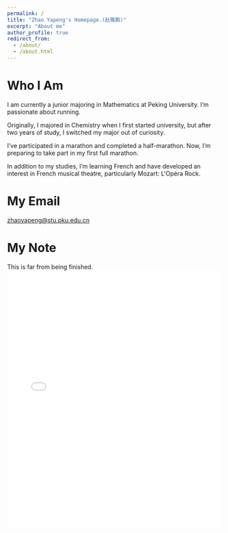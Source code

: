 ```yaml
---
permalink: /
title: "Zhao Yapeng's Homepage.(赵雅鹏)"
excerpt: "About me"
author_profile: true
redirect_from: 
  - /about/
  - /about.html
---
```




Who I Am
======
I am currently a junior majoring in Mathematics at Peking University. I’m passionate about running.

Originally, I majored in Chemistry when I first started university, but after two years of study, I switched my major out of curiosity.

I’ve participated in a marathon and completed a half-marathon. Now, I’m preparing to take part in my first full marathon.

In addition to my studies, I’m learning French and have developed an interest in French musical theatre, particularly Mozart: L'Opéra Rock.

My Email
======
zhaoyapeng@stu.pku.edu.cn

My Note
======
This is far from being finished.
<embed src="Examples_in_Mathematics.pdf" type="application/pdf" width="100%" height="600px" />
